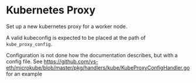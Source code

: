 # Kubernetes Proxy

Set up a new kubernetes proxy for a worker node.

A valid kubeconfig is expected to be placed at the path of `kube_proxy_config`.

Configuration is not done how the documentation describes, but with a config
file. See https://github.com/vs-eth/microkube/blob/master/pkg/handlers/kube/KubeProxyConfigHandler.go
for an example

